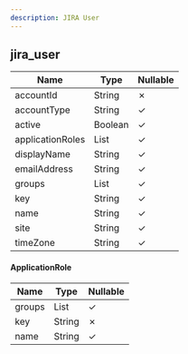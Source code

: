 ```yaml
---
description: JIRA User
---
```

jira_user
---------

| **Name**         | **Type**              | **Nullable** |
| ---------------- | --------------------- | ------------ |
| accountId        | String                | &cross;      |
| accountType      | String                | &check;      |
| active           | Boolean               | &check;      |
| applicationRoles | List<ApplicationRole> | &check;      |
| displayName      | String                | &check;      |
| emailAddress     | String                | &check;      |
| groups           | List<String>          | &check;      |
| key              | String                | &check;      |
| name             | String                | &check;      |
| site             | String                | &check;      |
| timeZone         | String                | &check;      |

#### ApplicationRole
| **Name** | **Type**     | **Nullable** |
| -------- | ------------ | ------------ |
| groups   | List<String> | &check;      |
| key      | String       | &cross;      |
| name     | String       | &check;      |
